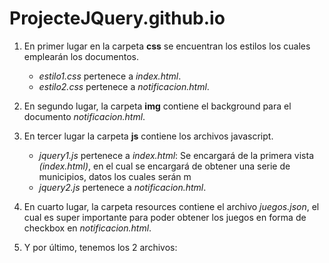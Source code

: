 # ProjecteJQuery.github.io

1. En primer lugar en la carpeta **css** se encuentran los estilos los cuales emplearán los documentos.
   - *estilo1.css* pertenece a *index.html*.
   - *estilo2.css* pertenece a *notificacion.html*.
 
2. En segundo lugar, la carpeta **img** contiene el background para el documento *notificacion.html*.

3. En tercer lugar la carpeta **js** contiene los archivos javascript.
   - *jquery1.js* pertenece a *index.html*: Se encargará de la primera vista *(index.html)*, en el cual se encargará de obtener una serie de municipios, datos los cuales
     serán m
   - *jquery2.js* pertenece a *notificacion.html*.

4. En cuarto lugar, la carpeta resources contiene el archivo *juegos.json*, el cual es super importante para poder obtener los juegos en forma de checkbox en 
   *notificacion.html*.

5. Y por último, tenemos los 2 archivos:
